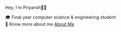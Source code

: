  Hey, I'm Priyansh👋🏼

🎓 Final year computer science & engineering student  
🔗 Know more about me [About Me](https://www.linkedin.com/in/priyanshrajput19)
